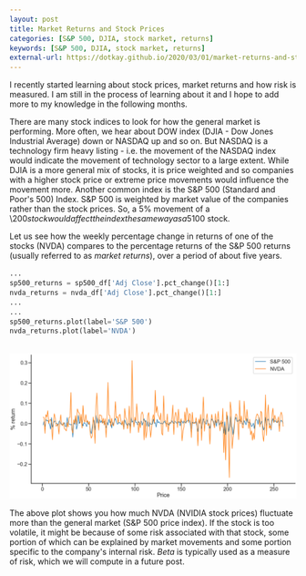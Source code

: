 ```yaml
---
layout: post
title: Market Returns and Stock Prices
categories: [S&P 500, DJIA, stock market, returns]
keywords: [S&P 500, DJIA, stock market, returns]
external-url: https://dotkay.github.io/2020/03/01/market-returns-and-stocks
---
```


I recently started learning about stock prices, market returns and how risk is measured. I am still in the process of learning about it and I hope to add more to my knowledge in the following months.

There are many stock indices to look for how the general market is performing. More often, we hear about DOW index (DJIA - Dow Jones Industrial Average) down or NASDAQ up and so on. But NASDAQ is a technology firm heavy listing - i.e. the movement of the NASDAQ index would indicate the movement of technology sector to a large extent. While DJIA is a more general mix of stocks, it is price weighted and so companies with a higher stock price or extreme price movements would influence the movement more. Another common index is the S&P 500 (Standard and Poor's 500) Index. S&P 500 is weighted by market value of the companies rather than the stock prices. So, a 5% movement of a \\$200 stock would affect the index the same way as a 5% movement of a \\$100 stock. 

Let us see how the weekly percentage change in returns of one of the stocks (NVDA) compares to the percentage returns of the S&P 500 returns (usually referred to as _market returns_), over a period of about five years.

```python
...
sp500_returns = sp500_df['Adj Close'].pct_change()[1:]
nvda_returns = nvda_df['Adj Close'].pct_change()[1:]
...
...
sp500_returns.plot(label='S&P 500')
nvda_returns.plot(label='NVDA')
```
<br>
<div class="img_container">
<center><img src="https://raw.githubusercontent.com/dotkay/fin_data_analysis/main/nvda_vs_sp500.PNG"></center>
</div>

The above plot shows you how much NVDA (NVIDIA stock prices) fluctuate more than the general market (S&P 500 price index). If the stock is too volatile, it might be because of some risk associated with that stock, some portion of which can be explained by market movements and some portion specific to the company's internal risk. _Beta_ is typically used as a measure of risk, which we will compute in a future post.